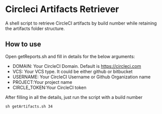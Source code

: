 # Circleci Artifacts Retriever
A shell script to retrieve CircleCI artifacts by build number while retaining the artifacts folder structure.

## How to use
Open getReports.sh and fill in details for the below arguments:
* DOMAIN: Your CircleCI Domain. Default is https://circleci.com
* VCS: Your VCS type. It could be either github or bitbucket
* USERNAME: Your CircleCI Username or Github Organization name
* PROJECT:Your project name
* CIRCLE_TOKEN:Your CircleCI token

After filling in all the details, just run the script with a build number
```
sh getArtifacts.sh 34
```
